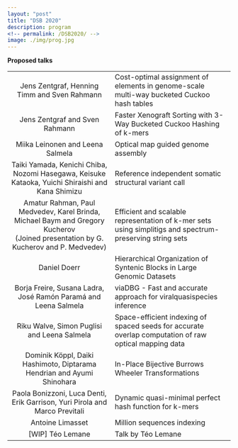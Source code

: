 ```yaml
---
layout: "post"
title: "DSB 2020"
description: program
<!-- permalink: /DSB2020/ -->
image: ./img/prog.jpg
---
```


**Proposed talks**



|                                                              |                                                              |
| :----------------------------------------------------------: | ------------------------------------------------------------ |
|         Jens Zentgraf, Henning Timm and Sven Rahmann         | Cost-optimal assignment of elements in genome-scale multi-way bucketed Cuckoo hash tables |
|                Jens Zentgraf and Sven Rahmann                | Faster Xenograft Sorting with 3-Way Bucketed Cuckoo Hashing of k-mers |
|               Miika Leinonen and Leena Salmela               | Optical map guided genome assembly                           |
| Taiki Yamada, Kenichi Chiba, Nozomi Hasegawa, Keisuke Kataoka, Yuichi Shiraishi and Kana Shimizu | Reference independent somatic structural variant call        |
| Amatur Rahman, Paul Medvedev, Karel Brinda, Michael Baym and Gregory Kucherov<br />(Joined presentation by G. Kucherov and P. Medvedev) | Efficient and scalable representation of k-mer sets using simplitigs and spectrum-preserving string sets |
|                         Daniel Doerr                         | Hierarchical Organization of Syntenic Blocks in Large Genomic Datasets |
| Borja Freire, Susana Ladra, José Ramón Paramá and Leena Salmela | viaDBG - Fast and accurate approach for viralquasispecies inference |
|         Riku Walve, Simon Puglisi and Leena Salmela          | Space-efficient indexing of spaced seeds for accurate overlap computation of raw optical mapping data |
| Dominik Köppl, Daiki Hashimoto, Diptarama Hendrian and Ayumi Shinohara | In-Place Bijective Burrows Wheeler Transformations           |
| Paola Bonizzoni, Luca Denti, Erik Garrison, Yuri Pirola and Marco Previtali | Dynamic quasi-minimal perfect hash function for k-mers       |
|                       Antoine Limasset                       | Million sequences indexing                                   |
|                       [WIP] Téo Lemane                       | Talk by Téo Lemane                                           |
